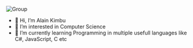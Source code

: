 ![Group](https://user-images.githubusercontent.com/54691684/147393917-9961f517-e99a-4167-b2ea-0f778448bad9.png)

- 👋 Hi, I’m Alain Kimbu
- 👀 I’m interested in Computer Science
- 🌱 I’m currently learning Programming in multiple usefull languages like C#, JavaScript, C etc

<!---
Rodern/Rodern is a ✨ special ✨ repository because its `README.md` (this file) appears on your GitHub profile.
You can click the Preview link to take a look at your changes.
--->

